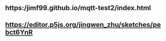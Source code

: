 ## https:/jimf99.github.io/mqtt-test2/index.html
## https://editor.p5js.org/jingwen_zhu/sketches/pebct6YnR

